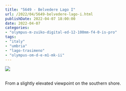 ```yaml
---
title: "5649 - Belvedere Lago I"
url: /2022/04/5649-belvedere-lago-i.html
publishDate: 2022-04-07 18:00:00
date: 2022-04-07
categories:
- "olympus-m-zuiko-digital-ed-12-100mm-f4-0-is-pro"
tags:
- "italy"
- "umbria"
- "lago-trasimeno"
- "olympus-om-d-e-m1-mk-ii"
---
```

<div class="container">
<div class="center"><a target="_blank" href="https://d25zfm9zpd7gm5.cloudfront.net/1200x1200/2019/20190904_142254-Pano_lr.jpg"><img class="webfeedsFeaturedVisual" src="https://d25zfm9zpd7gm5.cloudfront.net/0600x0600/2019/20190904_142254-Pano_lr.jpg" /></a></div>
</div>
<br />

From a slightly elevated viewpoint on the southern shore.
